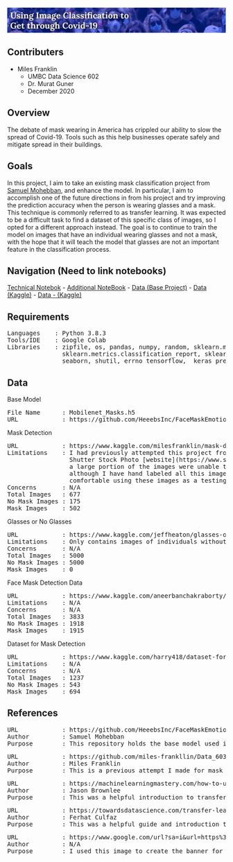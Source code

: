 ![Title](https://github.com/miles-frankllin/DATA_602/blob/master/Final_Project/Notebook_Images/Banner.png)

## Contributers
- Miles Franklin
    - UMBC Data Science 602
    - Dr. Murat Guner
    - December 2020

## Overview
The debate of mask wearing in America has crippled our ability to slow the spread of Covid-19. Tools such as this help businesses operate safely and mitigate spread in their buildings.

## Goals
In this project, I aim to take an existing mask classification project from [Samuel Mohebban](https://github.com/HeeebsInc/FaceMaskEmotionDetection), and enhance the model. In particular, I aim to accomplish one of the future directions in from his project and try improving the prediction accuracy when the person is wearing glasses and a mask. This technique is commonly referred to as transfer learning. It was expected to be a difficult task to find a dataset of this specific class of images, so I opted for a different approach instead. The goal is to continue to train the model on images that have an individual wearing glasses and not a mask, with the hope that it will teach the model that glasses are not an important feature in the classification process. 

## Navigation (Need to link notebooks)

[Technical Notebok](https://github.com/miles-frankllin/DATA_602/blob/master/Final_Project/Notebooks/Technical_Notebook.ipynb) -
[Additional NoteBook](https://github.com/miles-frankllin/DATA_602/blob/master/Final_Project/Notebooks/Data_602_FinalProject_TransferLearning.ipynb) -
[Data (Base Project)](https://github.com/HeeebsInc/FaceMaskEmotionDetection) - 
[Data (Kaggle)](https://www.kaggle.com/aneerbanchakraborty/face-mask-detection-data) - 
[Data - (Kaggle)](https://www.kaggle.com/harry418/dataset-for-mask-detection)

## Requirements
<pre>
Languages    : Python 3.8.3
Tools/IDE    : Google Colab
Libraries    : zipfile, os, pandas, numpy, random, sklearn.model_selection.train_test_split,
               sklearn.metrics.classification_report, sklearn.metrics.confusion_matrix,
               seaborn, shutil, errno tensorflow,  keras_preprocessing.image.ImageDataGenerator
</pre>

## Data
Base Model
<pre>
File Name      : Mobilenet_Masks.h5
URL            : https://github.com/HeeebsInc/FaceMaskEmotionDetection/blob/master/ModelWeights/Mobilenet_Masks.h5
</pre>

Mask Detection
<pre>
URL            : https://www.kaggle.com/milesfranklin/mask-detection
Limitations    : I had previously attempted this project from scratch and scraped the 
                 Shutter Stock Photo [website](https://www.shutterstock.com). Unfortunately,
                 a large portion of the images were unable to be uploaded to be Kaggle,
                 although I have hand labeled all this images from this set and I am 
                 comfortable using these images as a testing set.
Concerns       : N/A
Total Images   : 677
No Mask Images : 175
Mask Images    : 502
</pre>

Glasses or No Glasses
<pre>
URL            : https://www.kaggle.com/jeffheaton/glasses-or-no-glasses
Limitations    : Only contains images of individuals without a mask.
Concerns       : N/A
Total Images   : 5000
No Mask Images : 5000
Mask Images    : 0
</pre>

Face Mask Detection Data
<pre>
URL            : https://www.kaggle.com/aneerbanchakraborty/face-mask-detection-data
Limitations    : N/A
Concerns       : N/A
Total Images   : 3833
No Mask Images : 1918
Mask Images    : 1915
</pre>

Dataset for Mask Detection
<pre>
URL            : https://www.kaggle.com/harry418/dataset-for-mask-detection
Limitations    : N/A
Concerns       : N/A
Total Images   : 1237
No Mask Images : 543
Mask Images    : 694
</pre>



## References

<pre>
URL            : https://github.com/HeeebsInc/FaceMaskEmotionDetection
Author         : Samuel Mohebban
Purpose        : This repository holds the base model used in the transfer learning process.
</pre>
<pre>
URL            : https://github.com/miles-frankllin/Data_603/blob/main/Mask_Classification_CNN.ipynb
Author         : Miles Franklin
Purpose        : This is a previous attempt I made for mask classification before learning about transfer learning. I used this for refernce code and syntax.
</pre>
<pre>
URL            : https://machinelearningmastery.com/how-to-use-transfer-learning-when-developing-convolutional-neural-network-models/
Author         : Jason Brownlee
Purpose        : This was a helpful introduction to transfer learning and understanding how network types of different layers work.
</pre>
<pre>
URL            : https://towardsdatascience.com/transfer-learning-using-mobilenet-and-keras-c75daf7ff299
Author         : Ferhat Culfaz
Purpose        : This was a helpful guide and introduction to transfer learning.
</pre>
<pre>
URL            : https://www.google.com/url?sa=i&url=https%3A%2F%2Fwww.mercurynews.com%2F2020%2F06%2F13%2Fcoronavirus-why-are-we-at-war-over-face-masks%2F&psig=AOvVaw3HzFahz7vjHdpLBNSGc1Sm&ust=1607495804283000&source=images&cd=vfe&ved=0CAIQjRxqFwoTCID9mtXive0CFQAAAAAdAAAAABAE
Author         : N/A
Purpose        : I used this image to create the banner for this README.md document.
</pre>

